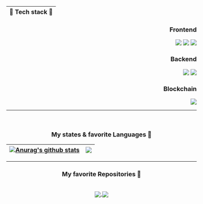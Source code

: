 
<div>
  

  
</div>

<div align="right">
  
 
  | :wrench: Tech stack :hammer:  |
  |-----|
### Frontend
  
<img src="https://img.shields.io/badge/JavaScript-F7DF1E?style=for-the-badge&logo=javascript&logoColor=black"/></a>
<img src="https://img.shields.io/badge/CSS-1572B6?style=for-the-badge&logo=CSS3&logoColor=black"/></a>
<img src="https://img.shields.io/badge/React-61DAFB?style=for-the-badge&logo=React&logoColor=black"/></a>

</div>


<div align="right">
  
### Backend  
<img src="https://img.shields.io/badge/Node.js-339933?style=for-the-badge&logo=Node.js&logoColor=black"/></a>
<img src="https://img.shields.io/badge/MySQL-4479A1?style=for-the-badge&logo=MySQL&logoColor=black"/></a>

</div>


<div align="right">
  
### Blockchain  
<img src="https://img.shields.io/badge/Solidity-363636?style=for-the-badge&logo=Solidity&logoColor=black"/></a>

</div>



----
<br />

<div align ="center">

  ###  My states & favorite Languages :eyes: 
  
| <a href="https://github.com/anuraghazra/github-readme-stats"><img align="center" src="https://github-readme-stats.vercel.app/api?username=NonamedBread&show_icons=true&include_all_commits=true&theme=buefy&hide_border=true" alt="Anurag's github stats" /></a> | <a href="https://github.com/NonamedBread/github-readme-stats"><img align="center" src="https://github-readme-stats.vercel.app/api/top-langs/?username=NonamedBread&layout=compact&theme=buefy&hide_border=true" /></a> |
| ------------- | ------------- |

</div>

----


<div align ="center">
  
  
  ###  My favorite Repositories :footprints:  
  
  <br />

<a href="https://github.com/codestates/BEB_02_pirea">
  <img align="center" src="https://github-readme-stats.vercel.app/api/pin/?username=codestates&repo=BEB_02_pirea&theme=buefy" />
</a>
<a href="https://github.com/codestates/beb-02-hypebear">
  <img align="center" src="https://github-readme-stats.vercel.app/api/pin/?username=codestates&repo=beb-02-hypebear&theme=buefy" />
</a>

</div>

<br />

